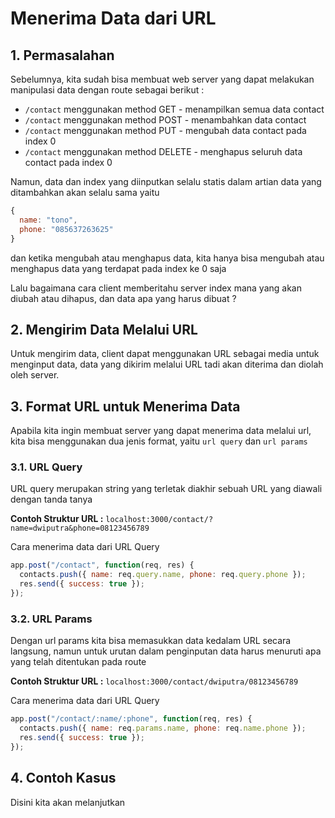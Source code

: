 # Menerima Data dari URL

## 1. Permasalahan

Sebelumnya, kita sudah bisa membuat web server yang dapat melakukan manipulasi data dengan route sebagai berikut :

- `/contact` menggunakan method GET - menampilkan semua data contact
- `/contact` menggunakan method POST - menambahkan data contact
- `/contact` menggunakan method PUT - mengubah data contact pada index 0
- `/contact` menggunakan method DELETE - menghapus seluruh data contact
pada index 0

Namun, data dan index yang diinputkan selalu statis dalam artian data yang ditambahkan akan selalu sama yaitu

```javascript
{
  name: "tono",
  phone: "085637263625"
}
```

dan ketika mengubah atau menghapus data, kita hanya bisa mengubah atau menghapus data yang terdapat pada index ke 0 saja

Lalu bagaimana cara client memberitahu server index mana yang akan diubah atau dihapus, dan data apa yang harus dibuat ?

## 2. Mengirim Data Melalui URL

Untuk mengirim data, client dapat menggunakan URL sebagai media untuk menginput data, data yang dikirim melalui URL tadi akan diterima dan diolah oleh server.


## 3. Format URL untuk Menerima Data
Apabila kita ingin membuat server yang dapat menerima data melalui url, kita bisa menggunakan dua jenis format, yaitu `url query` dan `url params`

### 3.1. URL Query

URL query merupakan string yang terletak diakhir sebuah URL yang diawali dengan tanda tanya

**Contoh Struktur URL :**
`localhost:3000/contact/?name=dwiputra&phone=08123456789`

Cara menerima data dari URL Query

```javascript
app.post("/contact", function(req, res) {
  contacts.push({ name: req.query.name, phone: req.query.phone });
  res.send({ success: true });
});
```

### 3.2. URL Params

Dengan url params kita bisa memasukkan data kedalam URL secara langsung, namun untuk urutan dalam penginputan data harus menuruti apa yang telah ditentukan pada route

**Contoh Struktur URL :**
`localhost:3000/contact/dwiputra/08123456789`

Cara menerima data dari URL Query

```javascript
app.post("/contact/:name/:phone", function(req, res) {
  contacts.push({ name: req.params.name, phone: req.name.phone });
  res.send({ success: true });
});
```

## 4. Contoh Kasus

Disini kita akan melanjutkan
